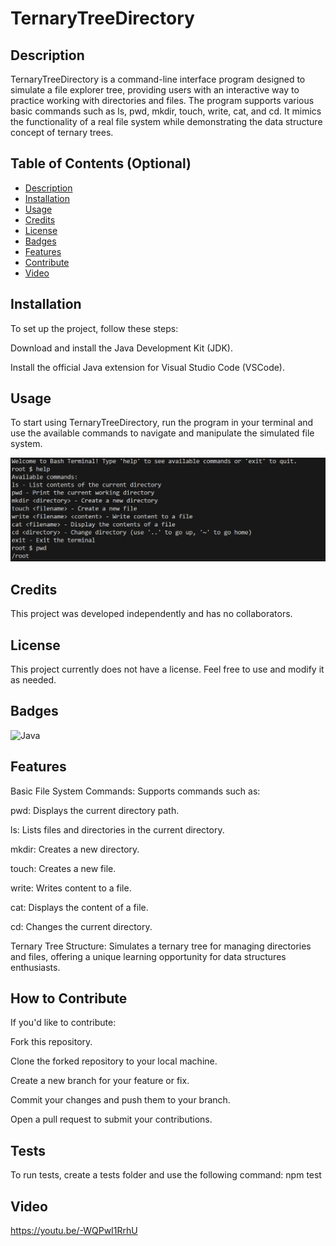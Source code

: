 # TernaryTreeDirectory

## Description

TernaryTreeDirectory is a command-line interface program designed to simulate a file explorer tree, providing users with an interactive way to practice working with directories and files. The program supports various basic commands such as ls, pwd, mkdir, touch, write, cat, and cd. It mimics the functionality of a real file system while demonstrating the data structure concept of ternary trees.

## Table of Contents (Optional)

- [Description](#description)
- [Installation](#installation)
- [Usage](#usage)
- [Credits](#credits)
- [License](#license)
- [Badges](#badges)
- [Features](#features)
- [Contribute](#how-to-contribute)
- [Video](#video)

## Installation

To set up the project, follow these steps:

Download and install the Java Development Kit (JDK).

Install the official Java extension for Visual Studio Code (VSCode).

## Usage

To start using TernaryTreeDirectory, run the program in your terminal and use the available commands to navigate and manipulate the simulated file system.

![alt text](assets/image.png)

## Credits

This project was developed independently and has no collaborators.

## License

This project currently does not have a license. Feel free to use and modify it as needed.

## Badges

![Java](https://img.shields.io/badge/Java-007396?style=for-the-badge&logo=java&logoColor=white)

## Features

Basic File System Commands: Supports commands such as:

pwd: Displays the current directory path.

ls: Lists files and directories in the current directory.

mkdir: Creates a new directory.

touch: Creates a new file.

write: Writes content to a file.

cat: Displays the content of a file.

cd: Changes the current directory.

Ternary Tree Structure: Simulates a ternary tree for managing directories and files, offering a unique learning opportunity for data structures enthusiasts.

## How to Contribute

If you'd like to contribute:

Fork this repository.

Clone the forked repository to your local machine.

Create a new branch for your feature or fix.

Commit your changes and push them to your branch.

Open a pull request to submit your contributions.

## Tests

To run tests, create a tests folder and use the following command: npm test

## Video

https://youtu.be/-WQPwI1RrhU
